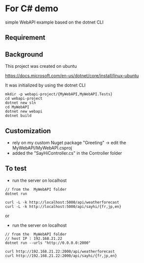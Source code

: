 # For C# demo

simple WebAPI example based on the dotnet CLI

## Requirement

## Background

This project was created on ubuntu 

https://docs.microsoft.com/en-us/dotnet/core/install/linux-ubuntu

It was initialized by using the dotnet CLI

```
mkdir -p webapi-project/{MyWebAPI,MyWebAPI.Tests}
cd webapi-project
dotnet new sln 
cd MyWebAPI 
dotnet new webapi
dotnet build
```

## Customization
* rely on my custom Nuget package "Greeting" -> edit the MyWebAPI/MyWebAPI.csproj 
* added the "SayHiController.cs" in the Controller folder

## To test 

* run the server on localhost 
```
// from the  MyWebAPI folder
dotnet run

curl -L -k http://localhost:5000/api/weatherforecast
curl -L -k http://localhost:5000/api/sayhi/{fr,jp,en}
```
or 

* run the server on localhost 
```
// from the  MyWebAPI folder
// host IP : 192.168.21.22
dotnet run --urls "http://0.0.0.0:2000"

curl http://192.168.21.22:2000/api/weatherforecast
curl http://192.168.21.22:2000/api/sayhi/{fr,jp,en}
```
